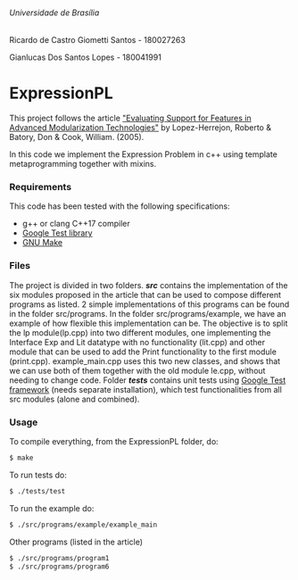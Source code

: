 ###### Universidade de Brasília

Ricardo de Castro Giometti Santos - 180027263

Gianlucas Dos Santos Lopes - 180041991

# ExpressionPL
This project follows the article ["Evaluating Support for Features in Advanced Modularization Technologies"](https://www.researchgate.net/publication/221496303_Evaluating_Support_for_Features_in_Advanced_Modularization_Technologies) by Lopez-Herrejon, Roberto & Batory, Don & Cook, William. (2005).

In this code we implement the Expression Problem in c++ using template metaprogramming together with mixins.

### Requirements
This code has been tested with the following specifications:
  - g++ or clang C++17 compiler
  - [Google Test library](https://github.com/google/googletest)
  - [GNU Make](https://www.gnu.org/software/make/)

### Files
The project is divided in two folders. ***src*** contains the implementation of the six modules proposed in the article that can be used to compose different programs as listed. 2 simple implementations of this programs can be found in the folder src/programs.
In the folder src/programs/example, we have an example of how flexible this implementation can be. The objective is to split the lp module(lp.cpp) into two different modules, one implementing the Interface Exp and Lit datatype with no functionality (lit.cpp) and other module that can be used to add the Print functionality to the first module (print.cpp). example_main.cpp uses this two new classes, and shows that we can use both of them together with the old module le.cpp, without needing to change code.
Folder ***tests*** contains unit tests using [Google Test framework](https://github.com/google/googletest) (needs separate installation), which test functionalities from all src modules (alone and combined).

### Usage
To compile everything, from the ExpressionPL folder, do:
```sh
$ make
```

To run tests do:
```sh
$ ./tests/test
```

To run the example do:
```sh
$ ./src/programs/example/example_main
```

Other programs (listed in the article)
```sh
$ ./src/programs/program1
$ ./src/programs/program6
```
